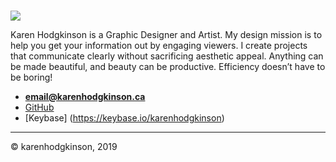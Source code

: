 #

####

![](photo.jpg)

Karen Hodgkinson is a Graphic Designer and Artist.
My design mission is to help you get your information out by engaging viewers. I create projects that communicate clearly without sacrificing aesthetic appeal. Anything can be made beautiful, and beauty can be productive. Efficiency doesn’t have to be boring!
- **[email@karenhodgkinson.ca](mailto:email@karenhodgkinson.ca)**
- [GitHub](https://github.com/karenhodgkinson)
- [Keybase] (https://keybase.io/karenhodgkinson)

---

© karenhodgkinson, 2019
